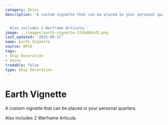 ```yaml
---
category: Skins
description: 'A custom vignette that can be placed in your personal quarters.


  Also includes 2 Warframe Articula.'
image: ../images/earth-vignette-331bd60cd5.png
last_updated: '2025-09-17'
name: Earth Vignette
source: WFCD
tags:
- Ship Decoration
- Skins
tradable: false
type: Ship Decoration
---
```


# Earth Vignette

A custom vignette that can be placed in your personal quarters.

Also includes 2 Warframe Articula.

